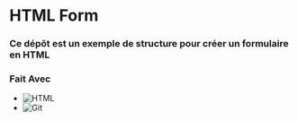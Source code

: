 # HTML Form

### Ce dépôt est un exemple de structure pour créer un formulaire en HTML

### Fait Avec

- <img src="https://img.shields.io/badge/HTML5-E34F26?style=for-the-badge&logo=html5&logoColor=white" alt="HTML">
- <img src="    https://img.shields.io/badge/GIT-E44C30?style=for-the-badge&logo=git&logoColor=white" alt="Git">

